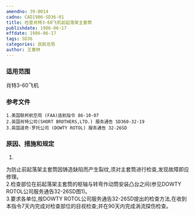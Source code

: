 ```yaml
---
amendno: 39-0014  
cadno: CAD1986-SD36-01  
title: 检查肖特3-60飞机前起落架主套筒  
publishdate: 1986-06-17  
effdate: 1986-06-17  
tags: SD36  
categories: 民航总局  
author: 王春林  
---
```

  
### 适用范围  
肖特3-60飞机  
  
<!--more-->  
### 参考文件  
    1.美国联邦航空局 (FAA)适航指令 86-10-07  
    2.英国肖特公司(SHORT BROTHERS,LTD.) 服务通告 SD360-32-19  
    3.英国道奇·罗托公司 (DOWTY ROTOL) 服务通告 32-26SD  
  
### 原因、措施和规定  
1.  
为防止前起落架主套筒因铸造缺陷而产生裂纹,须对主套筒进行检查,发现故障即应修理。  
    2.检查部位在前起落架主套筒的枢轴与转弯作动筒安装凸台之间(参见DOWTY ROTOL公司服务通告32-26SD图1)。  
    3.要求各单位,按DOWTY ROTOL公司服务通告32-26SD提出的检查方法,在收到本指令7天内完成对检查部位的目视检查;并在90天内完成涡流探伤检查。  
  
